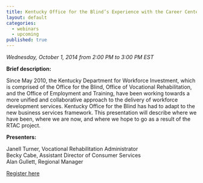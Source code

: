```yaml
---
title: Kentucky Office for the Blind’s Experience with the Career Centers
layout: default
categories: 
  - webinars
  - upcoming
published: true
---
```


*Wednesday, October 1, 2014 from 2:00 PM to 3:00 PM EST*

**Brief description:**

Since May 2010, the Kentucky Department for Workforce Investment, which is comprised of the Office for the Blind, Office of Vocational Rehabilitation, and the Office of Employment and Training, have been working towards a more unified and collaborative approach to the delivery of workforce development services.  Kentucky Office for the Blind has had to adapt to the new business services framework.  This presentation will describe where we have been, where we are now, and where we hope to go as a result of the RTAC project.

**Presenters:**  

Janell Turner, Vocational Rehabilitation Administrator  
Becky Cabe, Assistant Director of Consumer Services  
Alan Gullett, Regional Manager  

<a class="btn btn-primary btn-lg" role="button" href="https://events-na6.adobeconnect.com/content/connect/c1/839220836/en/events/event/shared/1149932032/event_registration.html?sco-id=1239917596&_charset_=utf-8">Register here</a>
